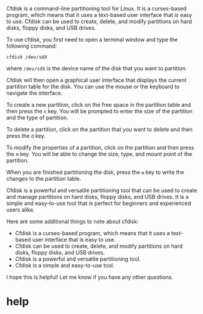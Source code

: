 # 

Cfdisk is a command-line partitioning tool for Linux. It is a curses-based program, which means that it uses a text-based user interface that is easy to use. Cfdisk can be used to create, delete, and modify partitions on hard disks, floppy disks, and USB drives.

To use cfdisk, you first need to open a terminal window and type the following command:

```
cfdisk /dev/sdX
```

where `/dev/sdX` is the device name of the disk that you want to partition.

Cfdisk will then open a graphical user interface that displays the current partition table for the disk. You can use the mouse or the keyboard to navigate the interface.

To create a new partition, click on the free space in the partition table and then press the `n` key. You will be prompted to enter the size of the partition and the type of partition.

To delete a partition, click on the partition that you want to delete and then press the `d` key.

To modify the properties of a partition, click on the partition and then press the `m` key. You will be able to change the size, type, and mount point of the partition.

When you are finished partitioning the disk, press the `w` key to write the changes to the partition table.

Cfdisk is a powerful and versatile partitioning tool that can be used to create and manage partitions on hard disks, floppy disks, and USB drives. It is a simple and easy-to-use tool that is perfect for beginners and experienced users alike.

Here are some additional things to note about cfdisk:

* Cfdisk is a curses-based program, which means that it uses a text-based user interface that is easy to use.
* Cfdisk can be used to create, delete, and modify partitions on hard disks, floppy disks, and USB drives.
* Cfdisk is a powerful and versatile partitioning tool.
* Cfdisk is a simple and easy-to-use tool.

I hope this is helpful! Let me know if you have any other questions.


# help 

```

```
